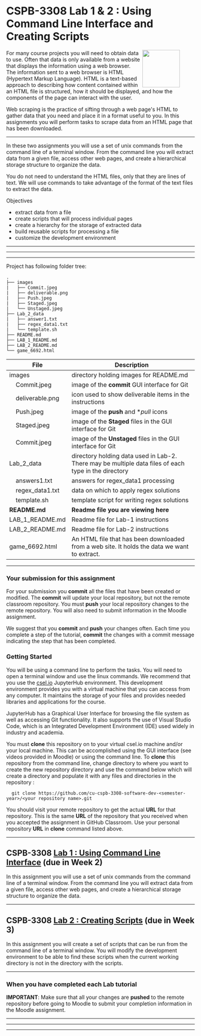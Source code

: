 # CSPB-3308  Lab 1 & 2 :  Using Command Line Interface and Creating Scripts
<figure width=100%>
  <IMG SRC="https://www.colorado.edu/cs/profiles/express/themes/cuspirit/logo.png" WIDTH=100 ALIGN="right">
</figure>

For many course projects you will need to obtain data to use.  Often that data is only available from a website that displays the information using a web browser.  The information sent to a web browser is HTML (Hypertext Markup Language). HTML is a text-based approach to describing how content contained within an HTML file is structured, how it should be displayed, and how the components of the page can interact with the user.

Web scraping is the practice of sifting through a web page's HTML to gather data that you need and place it in a format useful to you.  In this assignments you will perform tasks to scrape data from an HTML page that has been downloaded.      

<hr>
In these two assignments you will use a set of unix commands from the command line of a terminal window.  From the command line you will extract data from a given file, access other web pages, and create a hierarchical storage structure to organize the data.

You do not need to understand the HTML files, only that they are lines of text.  We will use commands to take advantage of the format of the text files to extract the data.

Objectives
* extract data from a file
* create scripts that will process individual pages
* create a hierarchy for the storage of extracted data
* build reusable scripts for processing a file
* customize the development environment 

<hr><hr><hr>

Project has following folder tree:
```
.  
├── images  
|   ├── Commit.jpeg  
|   ├── deliverable.png  
|   ├── Push.jpeg  
|   ├── Staged.jpeg  
|   └── Unstaged.jpeg  
├── Lab_2_data
|   ├── answer1.txt  
|   ├── regex_data1.txt  
|   └── template.sh 
├── README.md  
├── LAB_1_README.md  
├── LAB_2_README.md  
└── game_6692.html  
```

| File | Description |
|---|---|
| images                  | directory holding images for README.md |
| &nbsp;&nbsp;&nbsp;&nbsp;Commit.jpeg        | image of the **commit** GUI interface for Git |
| &nbsp;&nbsp;&nbsp;&nbsp;deliverable.png    | icon used to show deliverable items in the instructions |
| &nbsp;&nbsp;&nbsp;&nbsp;Push.jpeg          | image of the **push** and **pull* icons |
| &nbsp;&nbsp;&nbsp;&nbsp;Staged.jpeg        | image of the **Staged** files in the GUI interface for Git |
| &nbsp;&nbsp;&nbsp;&nbsp;Commit.jpeg        | image of the **Unstaged** files in the GUI interface for Git |
| Lab_2_data              | directory holding data used in Lab-2.  There may be multiple data files of each type in the directory |
| &nbsp;&nbsp;&nbsp;&nbsp;answers1.txt       | answers for regex_data1 processing |
| &nbsp;&nbsp;&nbsp;&nbsp;regex_data1.txt    | data on which to apply regex solutions |
| &nbsp;&nbsp;&nbsp;&nbsp;template.sh        | template script for writing regex solutions |
| __README.md__           | __Readme file you are viewing here__ |
| LAB_1_README.md         | Readme file for Lab-1 instructions |
| LAB_2_README.md         | Readme file for Lab-2 instructions |
| game_6692.html          | An HTML file that has been downloaded from a web site.  It holds the data we want to extract.  |


<hr>

### Your submission for this assignment
For your submission you **commit** all the files that have been created or modified.  The **commit** will update your local repository, but not the remote classroom repository.  You must **push** your local repository changes to the remote repository. You will also need to submit information in the Moodle assignment.

We suggest that you **commit** and **push** your changes often.  Each time you complete a step of the tutorial, **commit** the changes with a commit message indicating the step that has been completed. 

### Getting Started
You will be using a command line to perform the tasks.  You will need to open a terminal window and use the linux commands.  We recommend that you use the [csel.io](https://coding.csel.io/) JupyterHub environment.  This development environment provides you with a virtual machine that you can access from any computer.  It maintains the storage of your files and provides needed libraries and applications for the course.

JupyterHub has a Graphical User Interface for browsing the file system as well as accessing Git functionality.  It also supports the use of Visual Studio Code, which is an Integrated Development Environment (IDE) used widely in industry and  academia.   

You must **clone** this repository  on to your virtual csel.io machine and/or your local machine.  This can be accomplished using the GUI interface (see videos provided in Moodle) or using the command line.  To **clone** this repository from the command line, change directory to where you want to create the new repository directory and use the command below which will create a directory and populate it with any files and directories in the repository :
```
  git clone https://github.com/cu-cspb-3308-software-dev-<semester-year>/<your repository name>.git
```
You should visit your remote repository to get the actual **URL** for that repository. This is the same **URL** of the repository that you received when you accepted the assignment in GitHub Classroom.   Use your personal repository **URL** in **clone** command listed above.
<hr>

## CSPB-3308  [Lab 1 :  Using Command Line Interface](LAB_1_README.md)  (due in Week 2)
In this assignment you will use a set of unix commands from the command line of a terminal window.  From the command line you will extract data from a given file, access other web pages, and create a hierarchical storage structure to organize the data.    
<hr>

## CSPB-3308  [Lab 2 :  Creating Scripts](LAB_2_README.md)   (due in Week 3)
In this assignment you will create a set of scripts that can be run from the command line of a terminal window.  You will modify the development environment to be able to find these scripts when the current working directory is not in the directory with the scripts.

<hr>

### When you have completed each Lab tutorial
**IMPORTANT**: Make sure that all your changes are **pushed** to the remote repository before going to Moodle to submit your completion information in the Moodle assignment.

<hr><hr><hr>
